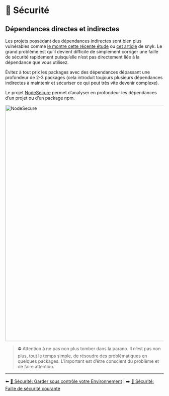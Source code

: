 # 🔐 Sécurité

## Dépendances directes et indirectes

Les projets possédant des dépendances indirectes sont bien plus vulnérables comme [le montre cette récente étude](https://arxiv.org/pdf/1902.09217.pdf) ou [cet article](https://snyk.io/blog/78-of-vulnerabilities-are-found-in-indirect-dependencies-making-remediation-complex/) de snyk. Le grand problème est qu’il devient difficile de simplement corriger une faille de sécurité rapidement puisqu’elle n’est pas directement liée à la dépendance que vous utilisez.

Évitez à tout prix les packages avec des dépendances dépassant une profondeur de 2-3 packages (cela introduit toujours plusieurs dépendances indirectes à maintenir et sécuriser ce qui peut très vite devenir complexe).

Le projet [NodeSecure](https://github.com/ES-Community/nsecure) permet d’analyser en profondeur les dépendances d’un projet ou d’un package npm.

<img src="../../../assets/securite/nsecure.png" alt="NodeSecure" width="750">

> ⛔ Attention à ne pas non plus tomber dans la parano. Il n’est pas non plus, tout le temps simple, de résoudre des problématiques en quelques packages. L’important est d’être conscient du problème et de faire attention.

---

⬅️ [🔐 Sécurité: Garder sous contrôle votre Environnement](./3-garder-sous-controle-environnement.md) |
➡️ [🔐 Sécurité: Faille de sécurité courante](./5-faille-securite-courante.md)
